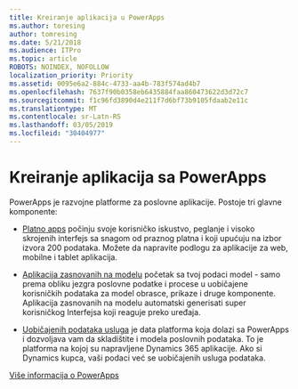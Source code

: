 ```yaml
---
title: Kreiranje aplikacija u PowerApps
ms.author: toresing
author: tomresing
ms.date: 5/21/2018
ms.audience: ITPro
ms.topic: article
ROBOTS: NOINDEX, NOFOLLOW
localization_priority: Priority
ms.assetid: 0095e6a2-884c-4733-aa4b-783f574ad4b7
ms.openlocfilehash: 7637f90b0358eb6435884faa860473622d3d72c7
ms.sourcegitcommit: f1c96fd3890d4e211f7d6bf73b9105fdaab2e11c
ms.translationtype: MT
ms.contentlocale: sr-Latn-RS
ms.lasthandoff: 03/05/2019
ms.locfileid: "30404977"
---
```

# <a name="create-apps-with-powerapps"></a>Kreiranje aplikacija sa PowerApps

PowerApps je razvojne platforme za poslovne aplikacije. Postoje tri glavne komponente: 
  
- [Platno apps](https://go.microsoft.com/fwlink/?linkid=874495) počinju svoje korisničko iskustvo, peglanje i visoko skrojenih interfejs sa snagom od praznog platna i koji upućuju na izbor izvora 200 podataka. Možete da napravite podlogu za aplikacije za web, mobilne i tablet aplikacija. 
    
- [Aplikacija zasnovanih na modelu](https://go.microsoft.com/fwlink/?linkid=874496) početak sa tvoj podaci model - samo prema obliku jezgra poslovne podatke i procese u uobičajene korisničkih podataka za model obrasce, prikaze i druge komponente. Aplikacija zasnovanih na modelu automatski generisati super korisničkog Interfejsa koji reaguje preko uređaja. 
    
- [Uobičajenih podataka usluga](https://go.microsoft.com/fwlink/?linkid=874497) je data platforma koja dolazi sa PowerApps i dozvoljava vam da skladištite i modela poslovnih podataka. To je platforma na kojoj su napravljene Dynamics 365 aplikacije. Ako si Dynamics kupca, vaši podaci već se uobičajenih usluga podataka. 
    
[Više informacija o PowerApps](https://go.microsoft.com/fwlink/?linkid=874498)
  

